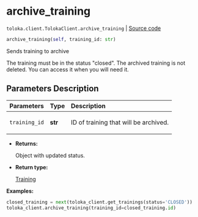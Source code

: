 # archive_training
`toloka.client.TolokaClient.archive_training` | [Source code](https://github.com/Toloka/toloka-kit/blob/v0.1.24/src/client.py#L44)

```python
archive_training(self, training_id: str)
```

Sends training to archive


The training must be in the status "closed".
The archived training is not deleted. You can access it when you will need it.

## Parameters Description

| Parameters | Type | Description |
| :----------| :----| :-----------|
`training_id`|**str**|<p>ID of training that will be archived.</p>

* **Returns:**

  Object with updated status.

* **Return type:**

  [Training](toloka.client.training.Training.md)

**Examples:**

```python
closed_training = next(toloka_client.get_trainings(status='CLOSED'))
toloka_client.archive_training(training_id=closed_training.id)
```
